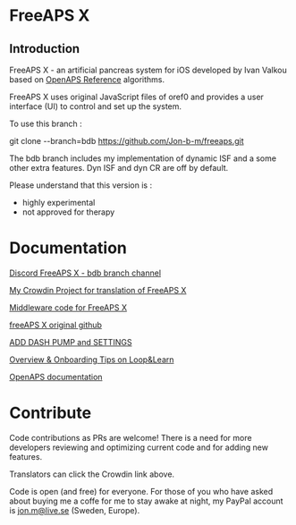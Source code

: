 # FreeAPS X

## Introduction 

FreeAPS X - an artificial pancreas system for iOS developed by Ivan Valkou based on [OpenAPS Reference](https://github.com/openaps/oref0) algorithms.

FreeAPS X uses original JavaScript files of oref0 and provides a user interface (UI) to control and set up the system. 


To use this branch : 

git clone --branch=bdb https://github.com/Jon-b-m/freeaps.git

The bdb branch includes my implementation of dynamic ISF and a some other extra features. Dyn ISF and dyn CR are off by default. 

Please understand that this version is :
- highly experimental
- not approved for therapy


# Documentation

[Discord FreeAPS X - bdb branch channel](https://discord.com/channels/1020905149037813862/1021041588627062854)

[My Crowdin Project for translation of FreeAPS X](https://crowdin.com/project/freeaps-x)

[Middleware code for FreeAPS X](https://github.com/Jon-b-m/middleware)

[freeAPS X original github](https://github.com/ivalkou/freeaps)

[ADD DASH PUMP and SETTINGS](https://loopkit.github.io/loopdocs/loop-3/omnipod/)

[Overview & Onboarding Tips on Loop&Learn](https://www.loopandlearn.org/freeaps-x/)

[OpenAPS documentation](https://openaps.readthedocs.io/en/latest/)

# Contribute

Code contributions as PRs are welcome! There is a need for more developers reviewing and optimizing current code and for adding new features. 

Translators can click the Crowdin link above. 

Code is open (and free) for everyone. For those of you who have asked about buying me a coffe for me to stay awake at night, 
my PayPal account is jon.m@live.se (Sweden, Europe). 
